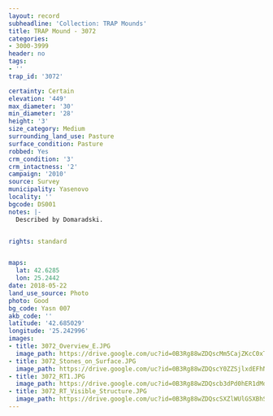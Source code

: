 ```yaml
---
layout: record
subheadline: 'Collection: TRAP Mounds'
title: TRAP Mound - 3072
categories:
- 3000-3999
header: no
tags:
- ''
trap_id: '3072'

certainty: Certain
elevation: '449'
max_diameter: '30'
min_diameter: '28'
height: '3'
size_category: Medium
surrounding_land_use: Pasture
surface_condition: Pasture
robbed: Yes
crm_condition: '3'
crm_intactness: '2'
campaign: '2010'
source: Survey
municipality: Yasenovo
locality: ''
bgcode: DS001
notes: |-
  Described by Domaradski.


rights: standard


maps:
  lat: 42.6285
  lon: 25.2442
date: 2018-05-22
land_use_source: Photo
photo: Good
bg_code: Yasn 007
akb_code: ''
latitude: '42.685029'
longitude: '25.242996'
images:
- title: 3072_Overview_E.JPG
  image_path: https://drive.google.com/uc?id=0B3Rg88wZDQscMm5CajZKcC0xT0E
- title: 3072_Stones_on_Surface.JPG
  image_path: https://drive.google.com/uc?id=0B3Rg88wZDQscY0ZZSjlxdEFhNGM
- title: 3072_RT1.JPG
  image_path: https://drive.google.com/uc?id=0B3Rg88wZDQscb3dPd0hER1dMdG8
- title: 3072_RT_Visible_Structure.JPG
  image_path: https://drive.google.com/uc?id=0B3Rg88wZDQscSXZlWUlGSXBhSFU
---
```

